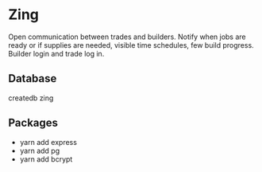 # Zing

Open communication between trades and builders. Notify when jobs are ready or if supplies are needed, visible time schedules, few build progress. Builder login and trade log in.

## Database

createdb zing

## Packages

-   yarn add express
-   yarn add pg
-   yarn add bcrypt
